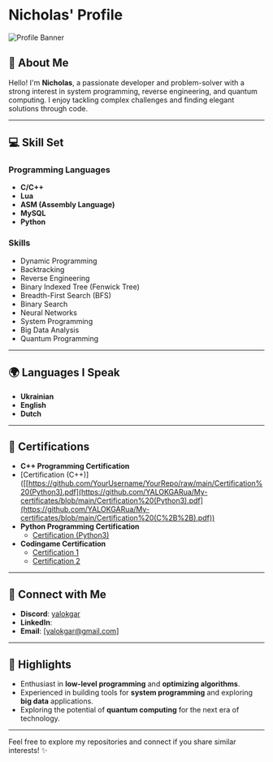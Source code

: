 # Nicholas' Profile

![Profile Banner](https://via.placeholder.com/800x200?text=Welcome+to+My+Profile)

## 👋 About Me  
Hello! I'm **Nicholas**, a passionate developer and problem-solver with a strong interest in system programming, reverse engineering, and quantum computing. I enjoy tackling complex challenges and finding elegant solutions through code.

---

## 💻 Skill Set  

### Programming Languages  
- **C/C++**  
- **Lua**  
- **ASM (Assembly Language)**  
- **MySQL**  
- **Python**  

### Skills  
- Dynamic Programming  
- Backtracking  
- Reverse Engineering  
- Binary Indexed Tree (Fenwick Tree)  
- Breadth-First Search (BFS)  
- Binary Search  
- Neural Networks  
- System Programming  
- Big Data Analysis  
- Quantum Programming  

---

## 🌍 Languages I Speak  
- **Ukrainian**  
- **English**  
- **Dutch**

---

## 📜 Certifications  
- **C++ Programming Certification**
-  [Certification (C++)]([[https://github.com/YourUsername/YourRepo/raw/main/Certification%20(Python3).pdf](https://github.com/YALOKGARua/My-certificates/blob/main/Certification%20(Python3).pdf](https://github.com/YALOKGARua/My-certificates/blob/main/Certification%20(C%2B%2B).pdf))
- **Python Programming Certification**  
  - [Certification (Python3)]([https://github.com/YourUsername/YourRepo/raw/main/Certification%20(Python3).pdf](https://github.com/YALOKGARua/My-certificates/blob/main/Certification%20(Python3).pdf))
- **Codingame Certification**  
  - [Certification 1](https://www.codingame.com/certification/IU3cs0eHwj4OAuelIXqx6Q)
  - [Certification 2](https://www.codingame.com/certification/y2r62YZM71kl7aK_BWi-cQ)

---

## 📡 Connect with Me  
- **Discord**: [yalokgar](#)
- **LinkedIn**: [](#)
- **Email**: [yalokgar@gmail.com]

---

## 🚀 Highlights  
- Enthusiast in **low-level programming** and **optimizing algorithms**.  
- Experienced in building tools for **system programming** and exploring **big data** applications.  
- Exploring the potential of **quantum computing** for the next era of technology.  

---

Feel free to explore my repositories and connect if you share similar interests! ✨
